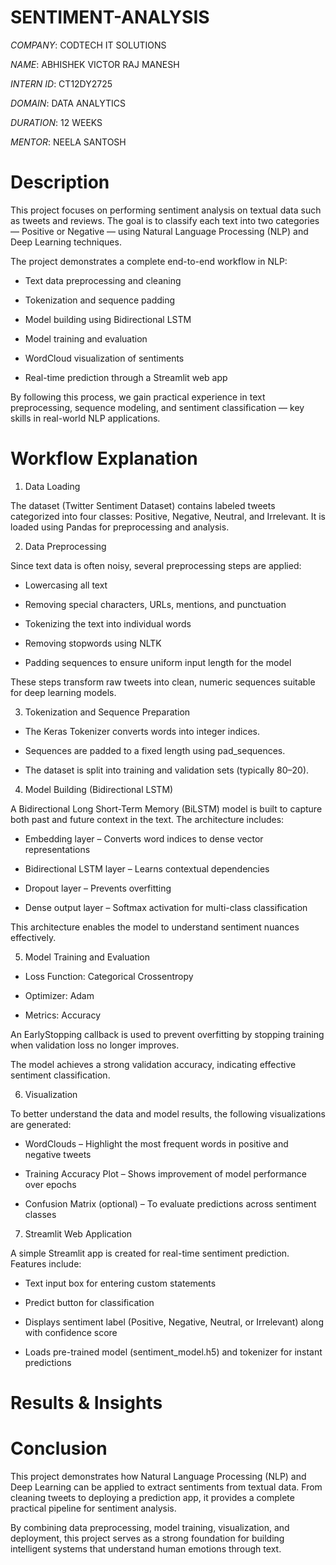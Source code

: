 # SENTIMENT-ANALYSIS

*COMPANY*: CODTECH IT SOLUTIONS

*NAME*: ABHISHEK VICTOR RAJ MANESH

*INTERN ID*: CT12DY2725

*DOMAIN*: DATA ANALYTICS

*DURATION*: 12 WEEKS

*MENTOR*: NEELA SANTOSH

# Description

This project focuses on performing sentiment analysis on textual data such as tweets and reviews. The goal is to classify each text into two categories — Positive or Negative — using Natural Language Processing (NLP) and Deep Learning techniques.

The project demonstrates a complete end-to-end workflow in NLP:

  - Text data preprocessing and cleaning

  - Tokenization and sequence padding

  - Model building using Bidirectional LSTM

  - Model training and evaluation

  - WordCloud visualization of sentiments

  - Real-time prediction through a Streamlit web app

By following this process, we gain practical experience in text preprocessing, sequence modeling, and sentiment classification — key skills in real-world NLP applications.

# Workflow Explanation

1. Data Loading

  The dataset (Twitter Sentiment Dataset) contains labeled tweets categorized into four classes: Positive, Negative, Neutral, and Irrelevant.
  It is loaded using Pandas for preprocessing and analysis.

2. Data Preprocessing

  Since text data is often noisy, several preprocessing steps are applied:

  - Lowercasing all text

  - Removing special characters, URLs, mentions, and punctuation

  - Tokenizing the text into individual words

  - Removing stopwords using NLTK

  - Padding sequences to ensure uniform input length for the model

These steps transform raw tweets into clean, numeric sequences suitable for deep learning models.

3. Tokenization and Sequence Preparation

- The Keras Tokenizer converts words into integer indices.

- Sequences are padded to a fixed length using pad_sequences.

- The dataset is split into training and validation sets (typically 80–20).

4. Model Building (Bidirectional LSTM)

A Bidirectional Long Short-Term Memory (BiLSTM) model is built to capture both past and future context in the text.
The architecture includes:

  - Embedding layer – Converts word indices to dense vector representations

  - Bidirectional LSTM layer – Learns contextual dependencies

  - Dropout layer – Prevents overfitting

  - Dense output layer – Softmax activation for multi-class classification

This architecture enables the model to understand sentiment nuances effectively.

5. Model Training and Evaluation

- Loss Function: Categorical Crossentropy

- Optimizer: Adam

- Metrics: Accuracy

An EarlyStopping callback is used to prevent overfitting by stopping training when validation loss no longer improves.

The model achieves a strong validation accuracy, indicating effective sentiment classification.

6. Visualization

To better understand the data and model results, the following visualizations are generated:

  - WordClouds – Highlight the most frequent words in positive and negative tweets

  - Training Accuracy Plot – Shows improvement of model performance over epochs

  - Confusion Matrix (optional) – To evaluate predictions across sentiment classes

7. Streamlit Web Application

A simple Streamlit app is created for real-time sentiment prediction.
Features include:

  - Text input box for entering custom statements

  - Predict button for classification

  - Displays sentiment label (Positive, Negative, Neutral, or Irrelevant) along with confidence score

  - Loads pre-trained model (sentiment_model.h5) and tokenizer for instant predictions

# Results & Insights



# Conclusion

This project demonstrates how Natural Language Processing (NLP) and Deep Learning can be applied to extract sentiments from textual data. From cleaning tweets to deploying a prediction app, it provides a complete practical pipeline for sentiment analysis.

By combining data preprocessing, model training, visualization, and deployment, this project serves as a strong foundation for building intelligent systems that understand human emotions through text.
